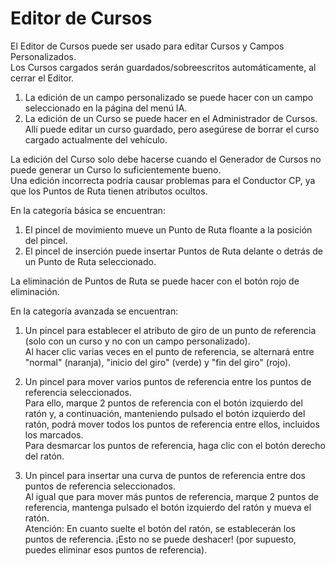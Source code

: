 # Editor de Cursos
  
El Editor de Cursos puede ser usado para editar Cursos y Campos Personalizados.  
Los Cursos cargados serán guardados/sobreescritos automáticamente, al cerrar el Editor.  
  
1) La edición de un campo personalizado se puede hacer con un campo seleccionado en la página del menú IA.  
2) La edición de un Curso se puede hacer en el Administrador de Cursos.   
   Allí puede editar un curso guardado, pero asegúrese de borrar el curso cargado actualmente del vehículo.  
  
La edición del Curso solo debe hacerse cuando el Generador de Cursos no puede generar un Curso lo suficientemente bueno.  
Una edición incorrecta podría causar problemas para el Conductor CP, ya que los Puntos de Ruta tienen atributos ocultos.  


  
En la categoría básica se encuentran:  
1) El pincel de movimiento mueve un Punto de Ruta floante a la posición del pincel.  
2) El pincel de inserción puede insertar Puntos de Ruta delante o detrás de un Punto de Ruta seleccionado.  
  
La eliminación de Puntos de Ruta se puede hacer con el botón rojo de eliminación.  


  
En la categoría avanzada se encuentran:  
1) Un pincel para establecer el atributo de giro de un punto de referencia (solo con un curso y no con un campo personalizado).  
Al hacer clic varias veces en el punto de referencia, se alternará entre "normal" (naranja), "inicio del giro" (verde) y "fin del giro" (rojo).  
  
2) Un pincel para mover varios puntos de referencia entre los puntos de referencia seleccionados.  
Para ello, marque 2 puntos de referencia con el botón izquierdo del ratón y, a continuación, manteniendo pulsado el botón izquierdo del ratón, podrá mover todos los puntos de referencia entre ellos, incluidos los marcados.  
Para desmarcar los puntos de referencia, haga clic con el botón derecho del ratón.  
  
3) Un pincel para insertar una curva de puntos de referencia entre dos puntos de referencia seleccionados.  
Al igual que para mover más puntos de referencia, marque 2 puntos de referencia, mantenga pulsado el botón izquierdo del ratón y mueva el ratón.  
Atención: En cuanto suelte el botón del ratón, se establecerán los puntos de referencia. ¡Esto no se puede deshacer! (por supuesto, puedes eliminar esos puntos de referencia).  


